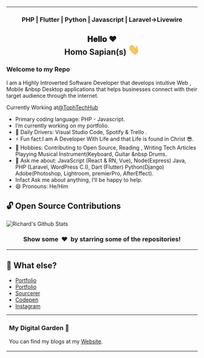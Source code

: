<hr />
<h3 align="center">
PHP | Flutter | Python | Javascript | Laravel->Livewire


<h2 align="center"> 𝐇𝐞𝐥𝐥𝐨 ❤ <br> Homo Sapian(s) <img src="https://raw.githubusercontent.com/ABSphreak/ABSphreak/master/gifs/Hi.gif" width="30px"></h2>
<h3> Welcome to my Repo</h3>

 I am a Highly Introverted Software Developer that develops intuitive Web , Mobile &nbsp Desktop applications that helps businesses connect with their target audience through the internet.

Currently Working at[@TophTechHub](http://tophtechhub.epizy.com)


* Primary coding language: PHP - Javascript.
* I’m currently working on my portfolio.
* 🚀 Daily Drivers: Visual Studio Code, Spotify & Trello .
* ⚡ Fun fact:I am A Developer With Life and that Life is found in Christ 😎.
* 🎉 Hobbies: Contributing to Open Source, Reading , Writing Tech Articles Playying Musical Instrument(Keyboard, Guitar &nbsp Drums.
* 💬 Ask me about: JavaScript (React & RN, Vue), Node(Express) Java, PHP (Laravel, WordPress C.I), Dart (Flutter) Python(Django) Adobe(Photoshop, Lightroom, premierPro, AfterEffect).
*  Infact Ask me about anything, I'll be happy to help.
* 😄 Pronouns: He/Him

<table><tr><td valign="top" width="50%">

### My Digital Garden 🌱
You can find my blogs at my [Website](https://dev.to/richardsisaac).

</td>

## 🔓 Open Source Contributions

![Richard's Github Stats](https://github-readme-stats.vercel.app/api?username=Richards-isaac&show_icons=true)

<h3 align="center">Show some &nbsp;❤️&nbsp; by starring some of the repositories!</h3>
<hr>


## 🤷 What else?
- [Portfolio](https://feycode.hashnode.dev)
- [Portfolio](https://feycode.github.io)
- [Sourcerer](https://feycode.io/feycode)
- [Codepen](https://codepen.io/feycode)
- [Instagram](https://www.instagram.com/feycode)
 
